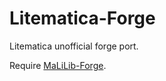 # Litematica-Forge

Litematica unofficial forge port.

Require [MaLiLib-Forge](https://github.com/ThinkingStudios/MaLiLib-Forge).

